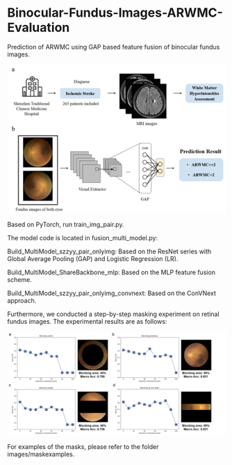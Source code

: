 # Binocular-Fundus-Images-ARWMC-Evaluation

Prediction of ARWMC using GAP based feature fusion of binocular fundus images.


![image](images/fig1.png)

Based on PyTorch, run train_img_pair.py.

The model code is located in fusion_multi_model.py:

Build_MultiModel_szzyy_pair_onlyimg: Based on the ResNet series with Global Average Pooling (GAP) and Logistic Regression (LR).

Build_MultiModel_ShareBackbone_mlp: Based on the MLP feature fusion scheme.

Build_MultiModel_szzyy_pair_onlyimg_convnext: Based on the ConVNext approach.


Furthermore, we conducted a step-by-step masking experiment on retinal fundus images. The experimental results are as follows:

![image](images/fig2.png)


For examples of the masks, please refer to the folder images/maskexamples.




